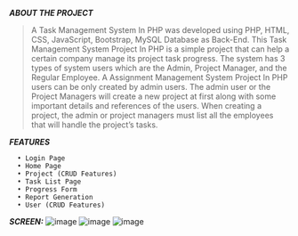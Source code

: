 ***ABOUT THE PROJECT***
> A Task Management System In PHP was developed using PHP, HTML, CSS, JavaScript, Bootstrap, MySQL Database as Back-End.
This Task Management System Project In PHP is a simple project that can help a certain company manage its project task progress. The system has 3 types of system users which are the Admin, Project Manager, and the Regular Employee.
A Assignment Management System Project In PHP users can be only created by admin users. The admin user or the Project Managers will create a new project at first along with some important details and references of the users.
When creating a project, the admin or project managers must list all the employees that will handle the project’s tasks.
>
***FEATURES***
>
```
  •	Login Page
  •	Home Page
  •	Project (CRUD Features)
  •	Task List Page
  •	Progress Form
  •	Report Generation
  •	User (CRUD Features)
```
>
>
***SCREEN:***
![image](https://github.com/DevGeniusIT/Task-manager-system/assets/118427777/6737d289-8fc6-4043-bd77-030b0fdd6f3d)
![image](https://github.com/DevGeniusIT/Task-manager-system/assets/118427777/9949881f-b1cf-4933-a5af-3f6660386d30)
![image](https://github.com/DevGeniusIT/Task-manager-system/assets/118427777/22543c57-ebb6-445d-880e-939b12a72184)


